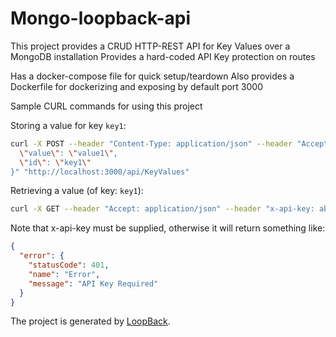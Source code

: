 # Mongo-loopback-api

This project provides a CRUD HTTP-REST API for Key Values over a MongoDB installation
Provides a hard-coded API Key protection on routes

Has a docker-compose file for quick setup/teardown
Also provides a Dockerfile for dockerizing and exposing by default port 3000

Sample CURL commands for using this project

Storing a value for key `key1`:
```bash
curl -X POST --header "Content-Type: application/json" --header "Accept: application/json" --header "x-api-key: abcd12345" -d "{
  \"value\": \"value1\",
  \"id\": \"key1\"
}" "http://localhost:3000/api/KeyValues"
```

Retrieving a value (of key: `key1`):
```bash
curl -X GET --header "Accept: application/json" --header "x-api-key: abcd12345" "http://localhost:3000/api/KeyValues/key1"
```

Note that x-api-key must be supplied, otherwise it will return something like:
```json
{
  "error": {
    "statusCode": 401,
    "name": "Error",
    "message": "API Key Required"
  }
}
```
The project is generated by [LoopBack](http://loopback.io).
